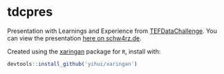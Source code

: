 # tdcpres

Presentation with Learnings and Experience from [TEFDataChallenge](https://twitter.com/hashtag/tefdatachallenge). You can view the presentation [here on schw4rz.de](http://schw4rz.de/tdcpres/datathon.html).

Created using the [xaringan](https://github.com/yihui/xaringan) package for `R`, install with:

```r
devtools::install_github('yihui/xaringan')
```
